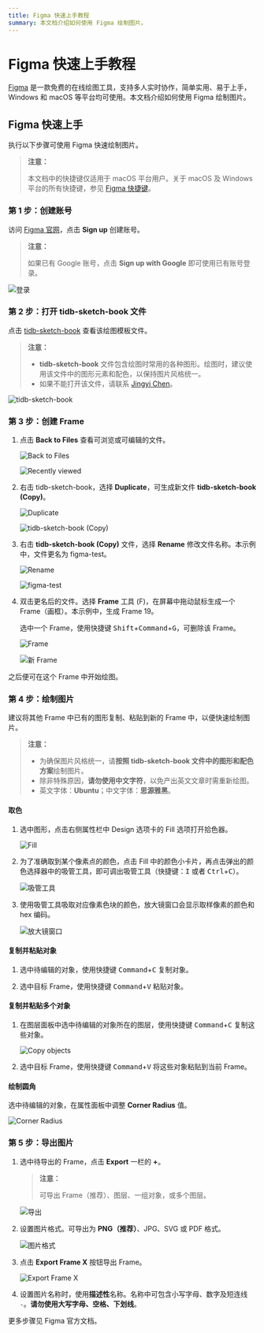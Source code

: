 ```yaml
---
title: Figma 快速上手教程
summary: 本文档介绍如何使用 Figma 绘制图片。
---
```


# Figma 快速上手教程

[Figma](https://www.figma.com/) 是一款免费的在线绘图工具，支持多人实时协作，简单实用、易于上手，Windows 和 macOS 等平台均可使用。本文档介绍如何使用 Figma 绘制图片。

## Figma 快速上手

执行以下步骤可使用 Figma 快速绘制图片。

> **注意：**
> 
> 本文档中的快捷键仅适用于 macOS 平台用户。关于 macOS 及 Windows 平台的所有快捷键，参见 [Figma 快捷键](https://www.figma.com/file/ewSrIu24UagGV8JN4kQNNzMH/KEYBOARD-SHORTCUTS?node-id=0%3A1)。

### 第 1 步：创建账号

访问 [Figma 官网](https://www.figma.com/)，点击 **Sign up** 创建账号。

> **注意：**
> 
> 如果已有 Google 账号，点击 **Sign up with Google** 即可使用已有账号登录。

![登录](/media/figma-guide/sign-up.png)

### 第 2 步：打开 tidb-sketch-book 文件

点击 [tidb-sketch-book](https://www.figma.com/file/hNoQeZdKbqQ6gwyOy5cmLz/tidb-sketch-book-2020-2.0) 查看该绘图模板文件。

> **注意：**
> 
> - **tidb-sketch-book** 文件包含绘图时常用的各种图形。绘图时，建议使用该文件中的图形元素和配色，以保持图片风格统一。
> - 如果不能打开该文件，请联系 [Jingyi Chen](mailto:chenjingyi@pingcap.com)。

![tidb-sketch-book](/media/figma-guide/tidb-sketch-book.png)

### 第 3 步：创建 Frame

1. 点击 **Back to Files** 查看可浏览或可编辑的文件。

    ![Back to Files](/media/figma-guide/back-to-files.png)

    ![Recently viewed](/media/figma-guide/recently-viewed.png)

2. 右击 tidb-sketch-book，选择 **Duplicate**，可生成新文件 **tidb-sketch-book (Copy)**。

    ![Duplicate](/media/figma-guide/duplicate.png)

    ![tidb-sketch-book (Copy)](/media/figma-guide/tidb-sketch-book-copy.png)

3. 右击 **tidb-sketch-book (Copy)** 文件，选择 **Rename** 修改文件名称。本示例中，文件更名为 figma-test。

    ![Rename](/media/figma-guide/rename.png)

    ![figma-test](/media/figma-guide/figma-test.png)

4. 双击更名后的文件。选择 **Frame** 工具 (F)，在屏幕中拖动鼠标生成一个 Frame（画框）。本示例中，生成 Frame 19。

    选中一个 Frame，使用快捷键 <kbd>Shift</kbd>+<kbd>Command</kbd>+<kbd>G</kbd>，可删除该 Frame。

    ![Frame](/media/figma-guide/frame.png)

    ![新 Frame](/media/figma-guide/new-frame.png)

之后便可在这个 Frame 中开始绘图。

### 第 4 步：绘制图片

建议将其他 Frame 中已有的图形复制、粘贴到新的 Frame 中，以便快速绘制图片。

> **注意：**
> 
> * 为确保图片风格统一，请**按照 tidb-sketch-book 文件中的图形和配色方案**绘制图片。
> * 除非特殊原因，**请勿使用中文字符**，以免产出英文文章时需重新绘图。
> * 英文字体：**Ubuntu**；中文字体：**思源雅黑**。

#### 取色

1. 选中图形，点击右侧属性栏中 Design 选项卡的 Fill 选项打开拾色器。

    ![Fill](/media/figma-guide/fill.png)

2. 为了准确取到某个像素点的颜色，点击 Fill 中的颜色小卡片，再点击弹出的颜色选择器中的吸管工具，即可调出吸管工具（快捷键：<kbd>I</kbd> 或者 <kbd>Ctrl</kbd>+<kbd>C</kbd>）。

    ![吸管工具](/media/figma-guide/eyedropper.png)

3. 使用吸管工具吸取对应像素色块的颜色，放大镜窗口会显示取样像素的颜色和 hex 编码。

    ![放大镜窗口](/media/figma-guide/magnifier-window.png)

#### 复制并粘贴对象

1. 选中待编辑的对象，使用快捷键 <kbd>Command</kbd>+<kbd>C</kbd> 复制对象。

2. 选中目标 Frame，使用快捷键 <kbd>Command</kbd>+<kbd>V</kbd> 粘贴对象。

#### 复制并粘贴多个对象

1. 在图层面板中选中待编辑的对象所在的图层，使用快捷键 <kbd>Command</kbd>+<kbd>C</kbd> 复制这些对象。

    ![Copy objects](/media/figma-guide/copy-objects.png)

2. 选中目标 Frame，使用快捷键 <kbd>Command</kbd>+<kbd>V</kbd> 将这些对象粘贴到当前 Frame。

#### 绘制圆角

选中待编辑的对象，在属性面板中调整 **Corner Radius** 值。

![Corner Radius](/media/figma-guide/corner-radius.png)

### 第 5 步：导出图片

1. 选中待导出的 Frame，点击 **Export** 一栏的 **+**。

    > **注意：**
    > 
    > 可导出 Frame（推荐）、图层、一组对象，或多个图层。

    ![导出](/media/figma-guide/export.png)

2. 设置图片格式。可导出为 **PNG（推荐）**、JPG、SVG 或 PDF 格式。

    ![图片格式](/media/figma-guide/figure-format.png)

3. 点击 **Export Frame X** 按钮导出 Frame。

    ![Export Frame X](/media/figma-guide/export-frame-x.png)

4. 设置图片名称时，使用**描述性**名称。名称中可包含小写字母、数字及短连线 `-`。**请勿使用大写字母、空格、下划线**。

更多步骤见 Figma 官方文档。
